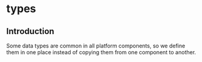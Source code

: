 # types
## Introduction
Some data types are common in all platform components, so we define them in one place instead of copying them from one component to another.

